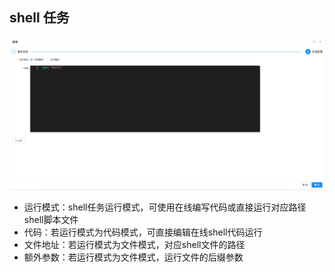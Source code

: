 shell 任务
----

![输入图片说明](https://raw.githubusercontent.com/xuwei95/ezdata_press/master/images/shell_task.png?raw=true "在这里输入图片标题")

- 运行模式：shell任务运行模式，可使用在线编写代码或直接运行对应路径shell脚本文件
- 代码：若运行模式为代码模式，可直接编辑在线shell代码运行
- 文件地址：若运行模式为文件模式，对应shell文件的路径
- 额外参数：若运行模式为文件模式，运行文件的后缀参数

